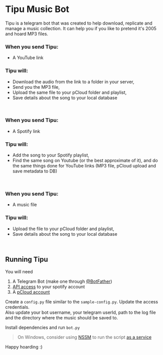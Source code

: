 # Tipu Music Bot
Tipu is a telegram bot that was created to help download, replicate and manage a music collection. It can help you if you like to pretend it's 2005 and hoard MP3 files.  

### When you send Tipu:  
- A YouTube link

### Tipu will:
- Download the audio from the link to a folder in your server,
- Send you the MP3 file,
- Upload the same file to your pCloud folder and playlist,
- Save details about the song to your local database

<br>

### When you send Tipu:  
- A Spotify link

### Tipu will:
- Add the song to your Spotify playlist,
- Find the same song on Youtube (or the best approximate of it), and do the same things done for YouTube links (MP3 file, pCloud upload and save metadata to DB)

<br>

### When you send Tipu:  
- A music file

### Tipu will:
- Upload the file to your pCloud folder and playlist,
- Save details about the song to your local database

<br>

## Running Tipu
You will need
1. A Telegram Bot (make one through [@BotFather](https://t.me/botfather))
2. [API access](https://developer.spotify.com/) to your spotify account
3. A [pCloud account](https://e.pcloud.com/#page=register&invite=9pkRZJURX17)

Create a `config.py` file similar to the `sample-config.py`. Update the access credentials.   
Also update your bot username, your telegram userId, path to the log file and the directory where the music should be saved to. 

Install dependencies and run `bot.py`

> On Windows, consider using [NSSM](https://nssm.cc/) to run the script [as a service](https://www.oreilly.com/library/view/hands-on-software-engineering/9781788622011/66a35121-d465-4318-b566-264dc91b5829.xhtml) 


Happy hoarding :)